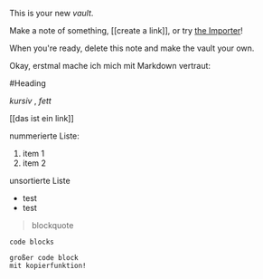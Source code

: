 This is your new *vault*.

Make a note of something, [[create a link]], or try [the Importer](https://help.obsidian.md/Plugins/Importer)!

When you're ready, delete this note and make the vault your own.

Okay, erstmal mache ich mich mit Markdown vertraut: 

#Heading

*kursiv* , _fett_ 

[[das ist ein link]]

nummerierte Liste: 
1. item 1 
2. item 2

unsortierte Liste
- test
- test

> blockquote

`code blocks`
```
großer code block
mit kopierfunktion!
```

